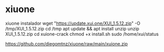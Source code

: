 # xiuone
xiuone instalador
wget "https://update.xui.one/XUI_1.5.12.zip" -O /tmp/XUI_1.5.12.zip
cd /tmp
apt update && apt install unzip
unzip XUI_1.5.12.zip
cd xuione-crack
chmod +x install.sh
sudo /home/xui/status

https://github.com/diegomtnz/xiuone/raw/main/xuione.zip
